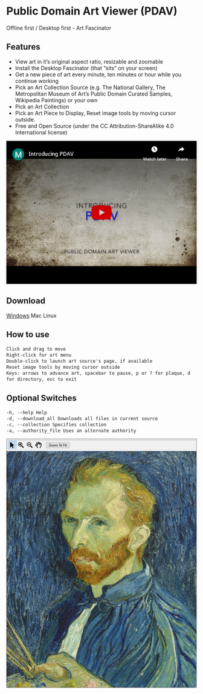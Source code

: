 # Public Domain Art Viewer (PDAV)
Offline first / Desktop first - Art Fascinator

## Features
- View art in it’s original aspect ratio, resizable and zoomable
- Install the Desktop Fascinator (that “sits” on your screen)
- Get a new piece of art every minute, ten minutes or hour while you continue working
- Pick an Art Collection Source (e.g. The National Gallery, The Metropolitan Museum of Art’s Public Domain Curated Samples, Wikipedia Paintings) or your own
- Pick an Art Collection
- Pick an Art Piece to Display, Reset image tools by moving cursor outside.
- Free and Open Source (under the CC Attribution-ShareAlike 4.0 International license)

[![Demo](docs/img/embed.png)](https://www.youtube.com/embed/EKm3znFJUaQ "Introducing PDAV")

## Download
[Windows](Windows/pdav.exe?raw=true) Mac Linux

## How to use
```
Click and drag to move
Right-click for art menu
Double-click to launch art source's page, if available
Reset image tools by moving cursor outside
Keys: arrows to advance art, spacebar to pause, p or ? for plaque, d for directory, esc to exit
```

## Optional Switches
```
-h, --help Help
-d, --download_all Downloads all files in current source
-c, --collection Specifies collection
-a, --authority_file Uses an alternate authority
```

![PDAV Screenshot](docs/img/pdav_mouseover.JPG)
